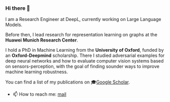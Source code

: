 ### Hi there 👋

I am a Research Engineer at DeepL, currently working on Large Language Models.

Before then, I lead research for representation learning on graphs at the **Huawei Munich Research Center**.

I hold a PhD in Machine Learning from the **University of Oxford**, funded by an **Oxford-Deepmind** scholarship. There I studied adversarial examples for deep neural networks and how to evaluate computer vision systems based on sensors-perception, with the goal of finding sounder ways to improve machine learning robustness.

You can find a list of my publications on 🎓[Google Scholar](https://scholar.google.com/citations?user=EiuXVMsAAAAJ).

- 📫 How to reach me: [mail](giuliolovisotto[at]gmail.com)

<!--
**giuliolovisotto/giuliolovisotto** is a ✨ _special_ ✨ repository because its `README.md` (this file) appears on your GitHub profile.

Here are some ideas to get you started:

- 🔭 I’m currently working on ...
- 🌱 I’m currently learning ...
- 👯 I’m looking to collaborate on ...
- 🤔 I’m looking for help with ...
- 💬 Ask me about ...
- 📫 How to reach me: ...
- 😄 Pronouns: ...
- ⚡ Fun fact: ...
-->

